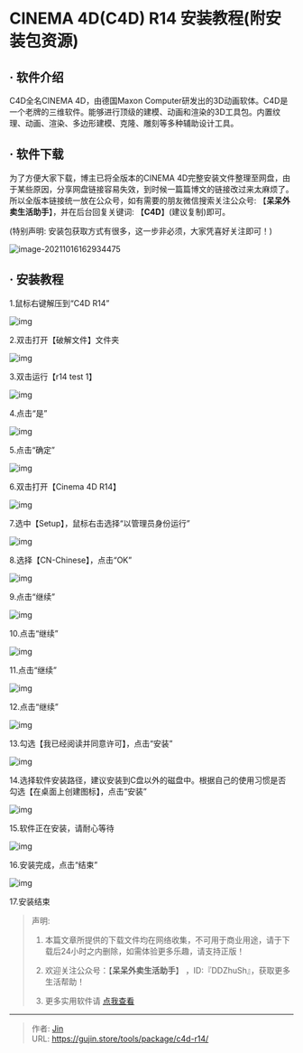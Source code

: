 # CINEMA 4D(C4D) R14 安装教程(附安装包资源)


## · 软件介绍
C4D全名CINEMA 4D，由德国Maxon Computer研发出的3D动画软体。C4D是一个老牌的三维软件。能够进行顶级的建模、动画和渲染的3D工具包。内置纹理、动画、渲染、多边形建模、克隆、雕刻等多种辅助设计工具。

## · 软件下载
为了方便大家下载，博主已将全版本的CINEMA 4D完整安装文件整理至网盘，由于某些原因，分享网盘链接容易失效，到时候一篇篇博文的链接改过来太麻烦了。所以全版本链接统一放在公众号，如有需要的朋友微信搜索关注公众号: 【**呆呆外卖生活助手**】，并在后台回复关键词: 【**C4D**】(建议复制)即可。

(特别声明: 安装包获取方式有很多，这一步非必须，大家凭喜好关注即可！)

![image-20211016162934475](https://img.gujin.store/img/image-20211016162934475.png)

## · 安装教程

1.鼠标右键解压到“C4D R14”

![img](https://img.gujin.store/img/v2-8ba934b5251a2263a62414b3fa5bb493_720w.png)

2.双击打开【破解文件】文件夹

![img](https://img.gujin.store/img/v2-f81e8f070cfee2981dfbb94470d4c472_720w.png)

3.双击运行【r14 test 1】

![img](https://img.gujin.store/img/v2-16de4fcf327e46db9f2f97639bd6e6f6_720w.png)

4.点击“是”

![img](https://img.gujin.store/img/v2-0ca51301111d5f53ac7d98d57a347838_720w.png)

5.点击“确定”

![img](https://img.gujin.store/img/v2-05b9916f06073981e860ddb813451c8b_720w.png)

6.双击打开【Cinema 4D R14】

![img](https://img.gujin.store/img/v2-dfb189e6807f558e16e155c2676bfa87_720w.png)

7.选中【Setup】，鼠标右击选择“以管理员身份运行”

![img](https://img.gujin.store/img/v2-cd75c803021f0de729c5a6ea2e670a68_720w.png)

8.选择【CN-Chinese】，点击“OK”

![img](https://img.gujin.store/img/v2-182665d549867932e9ca3f7c991c3787_720w.png)

9.点击“继续”

![img](https://img.gujin.store/img/v2-9992e6967a481686ab3e05ea023e7551_720w.png)

10.点击“继续”

![img](https://img.gujin.store/img/v2-04bea4811329073300a5652a754f0aeb_720w.png)

11.点击“继续”

![img](https://img.gujin.store/img/v2-f8afd5cdc5bb75d9bb05eb2497304555_720w.png)

12.点击“继续”

![img](https://img.gujin.store/img/v2-7058413eec981470e04aa778a33a9ce5_720w.png)

13.勾选【我已经阅读并同意许可】，点击“安装”

![img](https://img.gujin.store/img/v2-4caba3719cdcfa8d9988308f299f9f20_720w.png)

14.选择软件安装路径，建议安装到C盘以外的磁盘中。根据自己的使用习惯是否勾选【在桌面上创建图标】，点击“安装”

![img](https://img.gujin.store/img/v2-7822f8adc82854a9cc77d3ada2b8bf05_720w.png)

15.软件正在安装，请耐心等待

![img](https://img.gujin.store/img/v2-1a0f474ea554730cb1975203fb9fc0ae_720w.png)

16.安装完成，点击“结束”

![img](https://img.gujin.store/img/v2-f5f2cbccc66acea1c73fa611f5635605_720w.png)

17.安装结束




> 声明: 
>
> 1. 本篇文章所提供的下载文件均在网络收集，不可用于商业用途，请于下载后24小时之内删除，如需体验更多乐趣，请支持正版！
>
> 2. 欢迎关注公众号：【**呆呆外卖生活助手**】 ，ID:『DDZhuSh』，获取更多生活帮助！
>
> 3. 更多实用软件请  [点我查看](/tools)

---

> 作者: [Jin](https://img.gujin.store/img/favicon.ico)  
> URL: https://gujin.store/tools/package/c4d-r14/  

